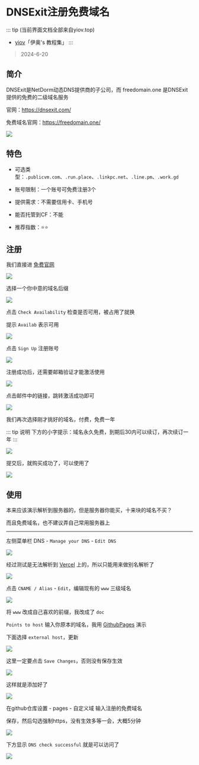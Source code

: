 # DNSExit注册免费域名

::: tip (当前界面文档全部来自yiov.top) 
* [yiov](https://yiov.top/)「伊奥's 教程集」
:::

> 2024-6-20

## 简介

DNSExit是NetDorm动态DNS提供商的子公司，而 freedomain.one 是DNSExit提供的免费的二级域名服务

官网：https://dnsexit.com/

免费域名官网：https://freedomain.one/

![](/domain/dnsexit/dnsexit-01.png)


## 特色

* 可选类型：`.publicvm.com`、`.run.place`、`.linkpc.net`、`.line.pm`、`.work.gd`

* 账号限制：一个账号可免费注册3个

* 提供需求：不需要信用卡、手机号

* 能否托管到CF：不能

* 推荐指数：⭐⭐



## 注册

我们直接进 [免费官网](https://freedomain.one/)


![](/domain/dnsexit/dnsexit-02.png)

选择一个你中意的域名后缀

![](/domain/dnsexit/dnsexit-03.png)

点击 `Check Availability` 检查是否可用，被占用了就换

提示 `Availab` 表示可用

![](/domain/dnsexit/dnsexit-04.png)

点击 `Sign Up` 注册账号

![](/domain/dnsexit/dnsexit-05.png)

注册成功后，还需要邮箱验证才能激活使用

![](/domain/dnsexit/dnsexit-06.png)

点击邮件中的链接，跳转激活成功即可

![](/domain/dnsexit/dnsexit-07.png)

我们再次选择刚才挑好的域名，付费，免费一年

::: tip 说明
下方的小字提示：域名永久免费，到期后30内可以续订，再次续订一年
:::

![](/domain/dnsexit/dnsexit-08.png)

提交后，就购买成功了，可以使用了

![](/domain/dnsexit/dnsexit-09.png)



## 使用

本来应该演示解析到服务器的，但是服务器你能买，十来块的域名不买？

而且免费域名，也不建议弄自己常用服务器上

---

左侧菜单栏 DNS - `Manage your DNS` - `Edit DNS`

![](/domain/dnsexit/dnsexit-10.png)

经过测试是无法解析到 [Vercel](../pages/vercel.md) 上的，所以只能用来做别名解析了


![](/domain/dnsexit/dnsexit-11.png)


点击 `CNAME / Alias` - `Edit`，编辑现有的 `www` 三级域名

![](/domain/dnsexit/dnsexit-12.png)

将 `www` 改成自己喜欢的前缀，我改成了 `doc`

`Points to host` 输入你原本的域名，我用 [GithubPages](../pages/github.md) 演示

下面选择 `external host`，更新

![](/domain/dnsexit/dnsexit-13.png)

这里一定要点击 `Save Changes`，否则没有保存生效

![](/domain/dnsexit/dnsexit-14.png)

这样就是添加好了

![](/domain/dnsexit/dnsexit-15.png)

在github仓库设置 - pages - 自定义域 输入注册的免费域名

保存，然后勾选强制https，没有生效多等一会，大概5分钟

![](/domain/dnsexit/dnsexit-16.png)

下方显示 `DNS check successful` 就是可以访问了

![](/domain/dnsexit/dnsexit-17.png)



